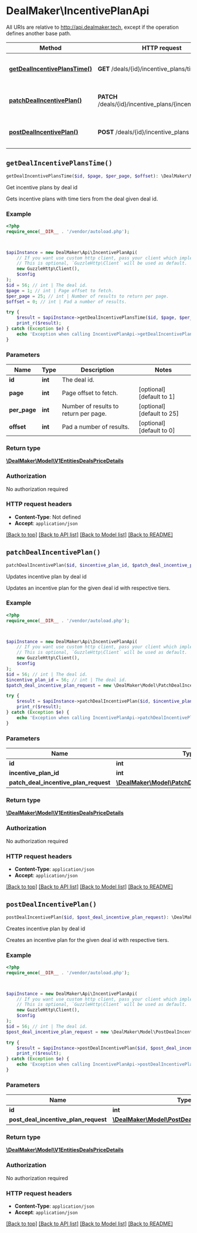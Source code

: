 # DealMaker\IncentivePlanApi

All URIs are relative to http://api.dealmaker.tech, except if the operation defines another base path.

| Method | HTTP request | Description |
| ------------- | ------------- | ------------- |
| [**getDealIncentivePlansTime()**](IncentivePlanApi.md#getDealIncentivePlansTime) | **GET** /deals/{id}/incentive_plans/time | Get incentive plans by deal id |
| [**patchDealIncentivePlan()**](IncentivePlanApi.md#patchDealIncentivePlan) | **PATCH** /deals/{id}/incentive_plans/{incentive_plan_id} | Updates incentive plan by deal id |
| [**postDealIncentivePlan()**](IncentivePlanApi.md#postDealIncentivePlan) | **POST** /deals/{id}/incentive_plans | Creates incentive plan by deal id |


## `getDealIncentivePlansTime()`

```php
getDealIncentivePlansTime($id, $page, $per_page, $offset): \DealMaker\Model\V1EntitiesDealsPriceDetails
```

Get incentive plans by deal id

Gets incentive plans with time tiers from the deal given deal id.

### Example

```php
<?php
require_once(__DIR__ . '/vendor/autoload.php');



$apiInstance = new DealMaker\Api\IncentivePlanApi(
    // If you want use custom http client, pass your client which implements `GuzzleHttp\ClientInterface`.
    // This is optional, `GuzzleHttp\Client` will be used as default.
    new GuzzleHttp\Client(),
    $config
);
$id = 56; // int | The deal id.
$page = 1; // int | Page offset to fetch.
$per_page = 25; // int | Number of results to return per page.
$offset = 0; // int | Pad a number of results.

try {
    $result = $apiInstance->getDealIncentivePlansTime($id, $page, $per_page, $offset);
    print_r($result);
} catch (Exception $e) {
    echo 'Exception when calling IncentivePlanApi->getDealIncentivePlansTime: ', $e->getMessage(), PHP_EOL;
}
```

### Parameters

| Name | Type | Description  | Notes |
| ------------- | ------------- | ------------- | ------------- |
| **id** | **int**| The deal id. | |
| **page** | **int**| Page offset to fetch. | [optional] [default to 1] |
| **per_page** | **int**| Number of results to return per page. | [optional] [default to 25] |
| **offset** | **int**| Pad a number of results. | [optional] [default to 0] |

### Return type

[**\DealMaker\Model\V1EntitiesDealsPriceDetails**](../Model/V1EntitiesDealsPriceDetails.md)

### Authorization

No authorization required

### HTTP request headers

- **Content-Type**: Not defined
- **Accept**: `application/json`

[[Back to top]](#) [[Back to API list]](../../README.md#endpoints)
[[Back to Model list]](../../README.md#models)
[[Back to README]](../../README.md)

## `patchDealIncentivePlan()`

```php
patchDealIncentivePlan($id, $incentive_plan_id, $patch_deal_incentive_plan_request): \DealMaker\Model\V1EntitiesDealsPriceDetails
```

Updates incentive plan by deal id

Updates an incentive plan for the given deal id with respective tiers.

### Example

```php
<?php
require_once(__DIR__ . '/vendor/autoload.php');



$apiInstance = new DealMaker\Api\IncentivePlanApi(
    // If you want use custom http client, pass your client which implements `GuzzleHttp\ClientInterface`.
    // This is optional, `GuzzleHttp\Client` will be used as default.
    new GuzzleHttp\Client(),
    $config
);
$id = 56; // int | The deal id.
$incentive_plan_id = 56; // int | The deal id.
$patch_deal_incentive_plan_request = new \DealMaker\Model\PatchDealIncentivePlanRequest(); // \DealMaker\Model\PatchDealIncentivePlanRequest

try {
    $result = $apiInstance->patchDealIncentivePlan($id, $incentive_plan_id, $patch_deal_incentive_plan_request);
    print_r($result);
} catch (Exception $e) {
    echo 'Exception when calling IncentivePlanApi->patchDealIncentivePlan: ', $e->getMessage(), PHP_EOL;
}
```

### Parameters

| Name | Type | Description  | Notes |
| ------------- | ------------- | ------------- | ------------- |
| **id** | **int**| The deal id. | |
| **incentive_plan_id** | **int**| The deal id. | |
| **patch_deal_incentive_plan_request** | [**\DealMaker\Model\PatchDealIncentivePlanRequest**](../Model/PatchDealIncentivePlanRequest.md)|  | [optional] |

### Return type

[**\DealMaker\Model\V1EntitiesDealsPriceDetails**](../Model/V1EntitiesDealsPriceDetails.md)

### Authorization

No authorization required

### HTTP request headers

- **Content-Type**: `application/json`
- **Accept**: `application/json`

[[Back to top]](#) [[Back to API list]](../../README.md#endpoints)
[[Back to Model list]](../../README.md#models)
[[Back to README]](../../README.md)

## `postDealIncentivePlan()`

```php
postDealIncentivePlan($id, $post_deal_incentive_plan_request): \DealMaker\Model\V1EntitiesDealsPriceDetails
```

Creates incentive plan by deal id

Creates an incentive plan for the given deal id with respective tiers.

### Example

```php
<?php
require_once(__DIR__ . '/vendor/autoload.php');



$apiInstance = new DealMaker\Api\IncentivePlanApi(
    // If you want use custom http client, pass your client which implements `GuzzleHttp\ClientInterface`.
    // This is optional, `GuzzleHttp\Client` will be used as default.
    new GuzzleHttp\Client(),
    $config
);
$id = 56; // int | The deal id.
$post_deal_incentive_plan_request = new \DealMaker\Model\PostDealIncentivePlanRequest(); // \DealMaker\Model\PostDealIncentivePlanRequest

try {
    $result = $apiInstance->postDealIncentivePlan($id, $post_deal_incentive_plan_request);
    print_r($result);
} catch (Exception $e) {
    echo 'Exception when calling IncentivePlanApi->postDealIncentivePlan: ', $e->getMessage(), PHP_EOL;
}
```

### Parameters

| Name | Type | Description  | Notes |
| ------------- | ------------- | ------------- | ------------- |
| **id** | **int**| The deal id. | |
| **post_deal_incentive_plan_request** | [**\DealMaker\Model\PostDealIncentivePlanRequest**](../Model/PostDealIncentivePlanRequest.md)|  | |

### Return type

[**\DealMaker\Model\V1EntitiesDealsPriceDetails**](../Model/V1EntitiesDealsPriceDetails.md)

### Authorization

No authorization required

### HTTP request headers

- **Content-Type**: `application/json`
- **Accept**: `application/json`

[[Back to top]](#) [[Back to API list]](../../README.md#endpoints)
[[Back to Model list]](../../README.md#models)
[[Back to README]](../../README.md)
